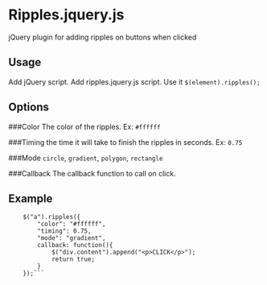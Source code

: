 # Ripples.jquery.js
jQuery plugin for adding ripples on buttons when clicked

## Usage

Add jQuery script.
Add ripples.jquery.js script.
Use it `$(element).ripples();`

## Options

###Color
The color of the ripples. Ex: `#ffffff`

###Timing
the time it will take to finish the ripples in seconds. Ex: `0.75`

###Mode
`circle`, `gradient`, `polygon`, `rectangle`

###Callback
The callback function to call on click.

## Example
```	$("button").ripples();
	$("a").ripples({
		"color": "#ffffff",
		"timing": 0.75,
		"mode": "gradient",
		callback: function(){
			$("div.content").append("<p>CLICK</p>");
			return true;
		}
	});```


